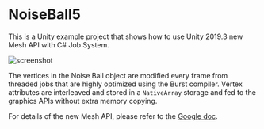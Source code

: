 NoiseBall5
==========

This is a Unity example project that shows how to use Unity 2019.3 new Mesh API
with C# Job System.

![screenshot](https://i.imgur.com/LVF6qonm.jpg)

The vertices in the Noise Ball object are modified every frame from threaded
jobs that are highly optimized using the Burst compiler. Vertex attributes are
interleaved and stored in a `NativeArray` storage and fed to the graphics APIs
without extra memory copying.

For details of the new Mesh API, please refer to the [Google doc].

[Google doc]:
  https://docs.google.com/document/d/1I225X6jAxWN0cheDz_3gnhje3hWNMxTZq3FZQs5KqPc/edit?usp=sharing

<!--4567890123456789012345678901234567890123456789012345678901234567890123456-->
